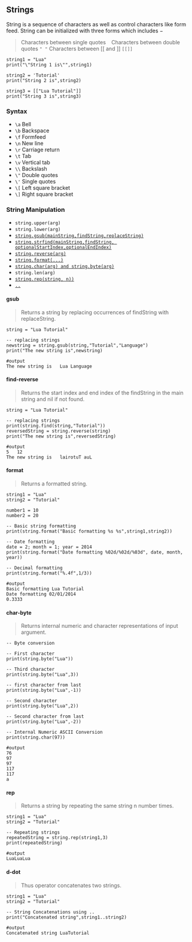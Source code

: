## Strings

String is a sequence of characters as well as control characters like form feed. String can be initialized with three forms which includes −

> Characters between single quotes		`` ``
> Characters between double quotes		`" "`
> Characters between [[ and ]]			`[[]]`

```
string1 = "Lua"
print("\"String 1 is\"",string1)

string2 = 'Tutorial'
print("String 2 is",string2)

string3 = [["Lua Tutorial"]]
print("String 3 is",string3)
```

### Syntax

* `\a`	Bell
* `\b`	Backspace
* `\f`	Formfeed
* `\n`	New line
* `\r`	Carriage return
* `\t`	Tab
* `\v`	Vertical tab
* `\\`	Backslash
* `\"`	Double quotes
* `\'`	Single quotes
* `\[`	Left square bracket
* `\]`	Right square bracket

### String Manipulation

* `string.upper(arg)`
* `string.lower(arg)`
* [`string.gsub(mainString,findString,replaceString)`](#gusb)
* [`string.strfind(mainString,findString, optionalStartIndex,optionalEndIndex)`](#find-reverse)
* [`string.reverse(arg)`](#find-reverse)
* [`string.format(...)`](#format)
* [`string.char(arg) and string.byte(arg)`](#char-byte)
* `string.len(arg)`
* [`string.rep(string, n))`](#rep)
* [`..`](#d-dot)

#### gsub

> Returns a string by replacing occurrences of findString with replaceString.

```
string = "Lua Tutorial"

-- replacing strings
newstring = string.gsub(string,"Tutorial","Language")
print("The new string is",newstring)

#output
The new string is	Lua Language
```

#### find-reverse

> Returns the start index and end index of the findString in the main string and nil if not found.

```
string = "Lua Tutorial"

-- replacing strings
print(string.find(string,"Tutorial"))
reversedString = string.reverse(string)
print("The new string is",reversedString)

#output
5	12
The new string is	lairotuT auL
```

#### format

> Returns a formatted string.

```
string1 = "Lua"
string2 = "Tutorial"

number1 = 10
number2 = 20

-- Basic string formatting
print(string.format("Basic formatting %s %s",string1,string2))

-- Date formatting
date = 2; month = 1; year = 2014
print(string.format("Date formatting %02d/%02d/%03d", date, month, year))

-- Decimal formatting
print(string.format("%.4f",1/3))

#output
Basic formatting Lua Tutorial
Date formatting 02/01/2014
0.3333
```
#### char-byte

> Returns internal numeric and character representations of input argument.

```
-- Byte conversion

-- First character
print(string.byte("Lua"))

-- Third character
print(string.byte("Lua",3))

-- first character from last
print(string.byte("Lua",-1))

-- Second character
print(string.byte("Lua",2))

-- Second character from last
print(string.byte("Lua",-2))

-- Internal Numeric ASCII Conversion
print(string.char(97))

#output
76
97
97
117
117
a
```
#### rep

> Returns a string by repeating the same string n number times.

```
string1 = "Lua"
string2 = "Tutorial"

-- Repeating strings
repeatedString = string.rep(string1,3)
print(repeatedString)

#output
LuaLuaLua
```
#### d-dot

> Thus operator concatenates two strings.

```
string1 = "Lua"
string2 = "Tutorial"

-- String Concatenations using ..
print("Concatenated string",string1..string2)

#output
Concatenated string	LuaTutorial
```
